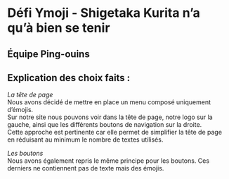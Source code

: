 # Défi Ymoji - Shigetaka Kurita n’a qu’à bien se tenir 

## Équipe Ping-ouins

## Explication des choix faits :
*La tête de page*  
Nous avons décidé de mettre en place un menu composé uniquement d’émojis.  
Sur notre site nous pouvons voir dans la tête de page, notre logo sur la gauche, ainsi que les différents boutons de navigation sur la droite.  
Cette approche est pertinente car elle permet de simplifier la tête de page en réduisant au minimum le nombre de textes utilisés.

*Les boutons*  
Nous avons également repris le même principe pour les boutons. Ces derniers ne contiennent pas de texte mais des émojis. 